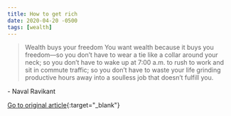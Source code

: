 ```yaml
---
title: How to get rich
date: 2020-04-20 -0500
tags: [wealth]
---
```


> Wealth buys your freedom You want wealth because it buys you freedom—so you don’t have to wear a tie like a collar around your neck; so you don’t have to wake up at 7:00 a.m. to rush to work and sit in commute traffic; so you don’t have to waste your life grinding productive hours away into a soulless job that doesn’t fulfill you.

\- Naval Ravikant

[Go to original article](https://nav.al/rich){:target="_blank"}